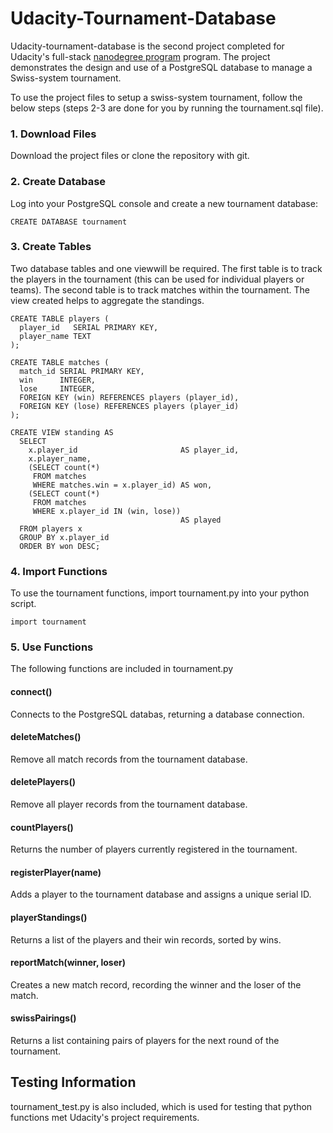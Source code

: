 # Udacity-Tournament-Database

Udacity-tournament-database is the second project completed for Udacity's full-stack [nanodegree program](https://www.udacity.com/nanodegree) program. The project demonstrates the design and use of a PostgreSQL database to manage a Swiss-system tournament.

To use the project files to setup a swiss-system tournament, follow the below steps (steps 2-3 are done for you by running the tournament.sql file). 

### 1. Download Files

Download the project files or clone the repository with git.

### 2. Create Database

Log into your PostgreSQL console and create a new tournament database:


```
CREATE DATABASE tournament 

```

### 3. Create Tables 

Two database tables and one viewwill be required. The first table is to track the players in the tournament (this can be used for individual players or teams). The second table is to track matches within the tournament. The view created helps to aggregate the standings.

```
CREATE TABLE players (
  player_id   SERIAL PRIMARY KEY,
  player_name TEXT
);

CREATE TABLE matches (
  match_id SERIAL PRIMARY KEY,
  win      INTEGER,
  lose     INTEGER,
  FOREIGN KEY (win) REFERENCES players (player_id),
  FOREIGN KEY (lose) REFERENCES players (player_id)
);

CREATE VIEW standing AS
  SELECT
    x.player_id                       AS player_id,
    x.player_name,
    (SELECT count(*)
     FROM matches
     WHERE matches.win = x.player_id) AS won,
    (SELECT count(*)
     FROM matches
     WHERE x.player_id IN (win, lose))
                                      AS played
  FROM players x
  GROUP BY x.player_id
  ORDER BY won DESC;
```

### 4. Import Functions

To use the tournament functions, import tournament.py into your python script.

```
import tournament

```

### 5. Use Functions 

The following functions are included in tournament.py

#### connect()
Connects to the PostgreSQL databas, returning a database connection.

#### deleteMatches()
Remove all match records from the tournament database.

#### deletePlayers()
Remove all player records from the tournament database.

#### countPlayers()
Returns the number of players currently registered in the tournament.

#### registerPlayer(name)
Adds a player to the tournament database and assigns a unique serial ID.

#### playerStandings()
Returns a list of the players and their win records, sorted by wins.

#### reportMatch(winner, loser)
Creates a new match record, recording the winner and the loser of the match.

#### swissPairings()
Returns a list containing pairs of players for the next round of the tournament.

## Testing Information

tournament_test.py is also included, which is used for testing that python functions met Udacity's project requirements.
